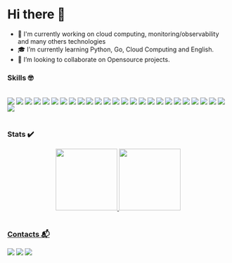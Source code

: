 # Hi there 👋

- 🔨 I'm currently working on cloud computing,  monitoring/observability and many others technologies
- 🎓 I’m currently learning Python, Go, Cloud Computing and  English.
- 🐧 I’m looking to collaborate on Opensource projects.

### Skills 🤓
<div style="display: inline_block"><br>
  <img align="center" src="https://img.shields.io/badge/Python-14354C?style=for-the-badge&logo=python&logoColor=white">
  <img align="center" src="	https://img.shields.io/badge/PostgreSQL-316192?style=for-the-badge&logo=postgresql&logoColor=white">
  <img align="center" src="https://img.shields.io/badge/MongoDB-4EA94B?style=for-the-badge&logo=mongodb&logoColor=white">
  <img align="center" src="https://img.shields.io/badge/MySQL-00000F?style=for-the-badge&logo=mysql&logoColor=white">
  <img align="center" src="https://img.shields.io/badge/PostgreSQL-316192?style=for-the-badge&logo=postgresql&logoColor=white">
  <img align="center" src="https://img.shields.io/badge/Google_Cloud-4285F4?style=for-the-badge&logo=google-cloud&logoColor=white">
  <img align="center" src="https://img.shields.io/badge/Amazon_AWS-232F3E?style=for-the-badge&logo=amazon-aws&logoColor=white">
  <img align="center" src="https://img.shields.io/badge/Microsoft_Azure-0089D6?style=for-the-badge&logo=microsoft-azure&logoColor=white">
  <img align="center" src="https://img.shields.io/badge/Ansible-000000?style=for-the-badge&logo=Ansible&logoColor=white">
  <img align="center" src="https://img.shields.io/badge/Puppet-FFAD19?style=for-the-badge&logo=puppet&logoColor=black">
  <img align="center" src="https://img.shields.io/badge/Terraform-7B42BC?style=for-the-badge&logo=terraform&logoColor=white">
  <img align="center" src="https://img.shields.io/badge/Packer-1DAEFF?style=for-the-badge&logo=packer&logoColor=white">
  <img align="center" src="https://img.shields.io/badge/Prometheus-E6522C?style=for-the-badge&logo=prometheus&logoColor=white">
  <img align="center" src="https://img.shields.io/badge/Elastic-FFFFFF?style=for-the-badge&logo=elastic&logoColor=black">
  <img align="center" src="https://img.shields.io/badge/Consul-FFFFFF?style=for-the-badge&logo=consul&logoColor=black">
  <img align="center" src="https://img.shields.io/badge/Istio-516BAA?style=for-the-badge&logo=istio&logoColor=white">
  <img align="center" src="https://img.shields.io/badge/Valt-FFFFFF?style=for-the-badge&logo=vault&logoColor=black">
  <img align="center" src="	https://img.shields.io/badge/Git-E34F26?style=for-the-badge&logo=git&logoColor=white">
  <img align="center" src="	https://img.shields.io/badge/Windows-017AD7?style=for-the-badge&logo=windows&logoColor=white">
  <img align="center" src="https://img.shields.io/badge/Linux-E34F26?style=for-the-badge&logo=linux&logoColor=black">
  <img align="center" src="https://img.shields.io/badge/Nginx-009639?style=for-the-badge&logo=nginx&logoColor=white">
  <img align="center" src="https://img.shields.io/badge/Jenkins-D33833?style=for-the-badge&logo=jenkins&logoColor=white">
  <img align="center" src="https://img.shields.io/badge/Docker-2496ED?style=for-the-badge&logo=docker&logoColor=white">
  <img align="center" src="https://img.shields.io/badge/Podman-892CA0?style=for-the-badge&logo=podman&logoColor=white">
  <img align="center" src="https://img.shields.io/badge/Kubernetes-326DE6?style=for-the-badge&logo=kubernetes&logoColor=white">
  <img align="center" src="https://img.shields.io/badge/Apache-CA2136?style=for-the-badge&logo=apache&logoColor=white">
</div>
<br>  

### Stats ✔️

<div align="center">
  <a href="https://github.com/rhoribe">
  <img height="140em" src="https://github-readme-stats.vercel.app/api?username=rhoribe&show_icons=true&theme=dark&include_all_commits=true&count_private=true"/>
  <img height="140em" src="https://github-readme-stats.vercel.app/api/top-langs/?username=rhoribe&layout=compact&langs_count=7&theme=dark"/>
</div>
<br> 
  
### Contacts 📬
<div> 
  <a href ="mailto:rhoribe1908@gmail.com"><img src="https://img.shields.io/badge/Gmail-D14836?style=for-the-badge&logo=gmail&logoColor=white" target="_blank"></a>
  <a href="https://www.linkedin.com/in/ricardohoribe/" target="_blank"><img src="https://img.shields.io/badge/-LinkedIn-%230077B5?style=for-the-badge&logo=linkedin&logoColor=white" target="_blank"></a> 
  <a href="https://twitter.com/rhoribe" target="_blank"><img src="https://img.shields.io/badge/Twitter-1DA1F2?style=for-the-badge&logo=twitter&logoColor=white" target="_blank"></a>
</div>  

